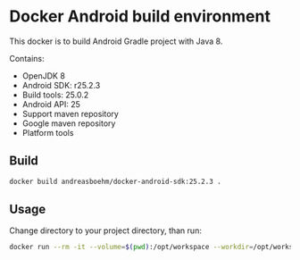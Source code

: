 # Docker Android build environment
This docker is to build Android Gradle project with Java 8.

Contains:
* OpenJDK 8
* Android SDK: r25.2.3
* Build tools: 25.0.2
* Android API: 25
* Support maven repository
* Google maven repository
* Platform tools

## Build
```bash
docker build andreasboehm/docker-android-sdk:25.2.3 .
```

## Usage
Change directory to your project directory, than run:

```bash
docker run --rm -it --volume=$(pwd):/opt/workspace --workdir=/opt/workspace --rm andreasboehm/docker-android-sdk:25.2.3  /bin/bash -c "./gradlew build"
```
